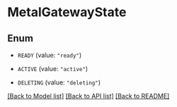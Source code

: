 # MetalGatewayState

## Enum


* `READY` (value: `"ready"`)

* `ACTIVE` (value: `"active"`)

* `DELETING` (value: `"deleting"`)


[[Back to Model list]](../README.md#documentation-for-models) [[Back to API list]](../README.md#documentation-for-api-endpoints) [[Back to README]](../README.md)


